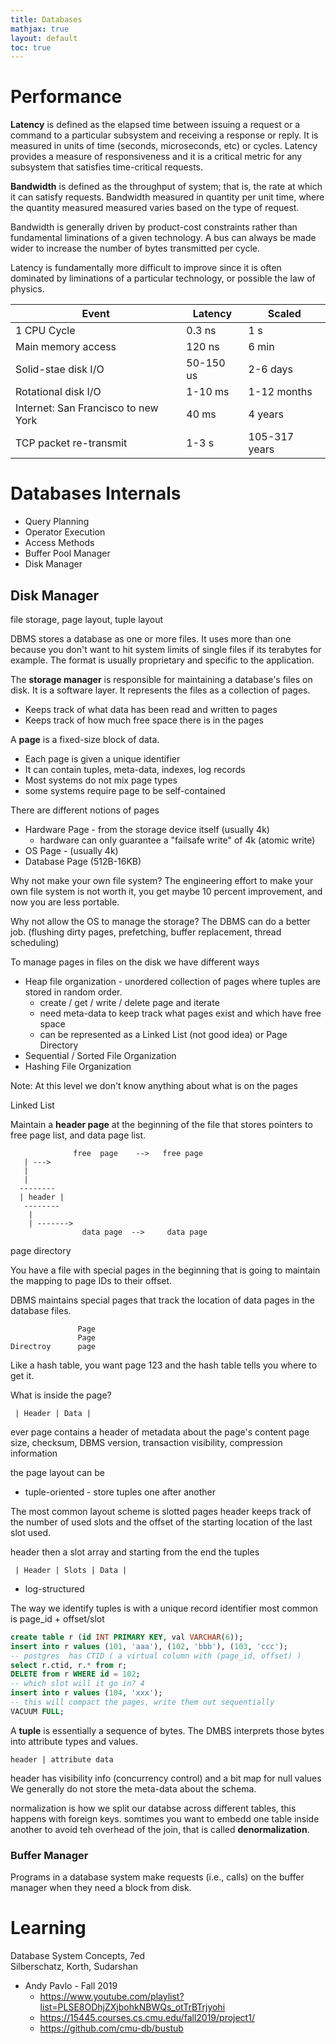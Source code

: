 ```yaml
---
title: Databases
mathjax: true
layout: default
toc: true
---
```





# Performance


**Latency** is defined as the elapsed time between issuing a request or a command to a particular subsystem and receiving a response or reply. It is measured in units of time (seconds, microseconds, etc) or cycles. Latency provides a measure of responsiveness and it is a critical metric for any subsystem that satisfies time-critical requests.


**Bandwidth** is defined as the throughput of system; that is, the rate at which it can satisfy requests. Bandwidth measured in quantity per unit time, where the quantity measured measured varies based on the type of request.

Bandwidth is generally driven by product-cost constraints rather than fundamental liminations of a given technology. A bus can always be made wider to increase the number of bytes transmitted per cycle.

Latency is fundamentally more difficult to improve since it is often dominated by liminations of a particular technology, or possible the law of physics.

| Event |  Latency |  Scaled |
| --- | --- | --- |
| 1 CPU Cycle | 0.3 ns | 1 s|
| Main memory access | 120 ns | 6 min |
| Solid-stae disk I/O | 50-150 us | 2-6 days |
| Rotational disk I/O | 1-10 ms | 1-12 months |
| Internet: San Francisco to new York | 40 ms | 4 years |
| TCP packet re-transmit | 1-3 s | 105-317 years |


# Databases Internals

* Query Planning
* Operator Execution
* Access Methods
* Buffer Pool Manager
* Disk Manager


## Disk Manager

file storage, page layout, tuple layout


DBMS stores a database as one or more files. It uses more than one because you don't want to hit system limits of single files if its terabytes for example. The format is usually proprietary and specific to the application.

The **storage manager** is responsible for maintaining a database's files on disk. It is a software layer. It represents the files as a collection of pages. 
* Keeps track of what data has been read and written to pages
* Keeps track of how much free space there is in the pages

A **page** is a fixed-size block of data. 
* Each page is given a unique identifier
* It can contain tuples, meta-data, indexes, log records
* Most systems do not mix page types
* some systems require page to be self-contained

There are different notions of pages
* Hardware Page - from the storage device itself (usually 4k)
  * hardware can only guarantee a "failsafe write" of 4k (atomic write)
* OS Page - (usually 4k)
* Database Page  (512B-16KB)


Why not make your own file system? The engineering effort to make your own file system is not worth it, you get maybe 10 percent improvement, and now you are less portable.

Why not allow the OS to manage the storage? The DBMS can do a better job. (flushing dirty pages, prefetching, buffer replacement, thread scheduling)


To manage pages in files on the disk we have different ways
* Heap file organization - unordered collection of pages where tuples are stored in random order.
    * create / get / write / delete page  and iterate
    * need meta-data to keep track what pages exist and which have free space
    * can be represented as a Linked List (not good idea) or Page Directory
* Sequential / Sorted File Organization
* Hashing File Organization

Note: At this level we don't know anything about what is on the pages


Linked List

Maintain a **header page** at the beginning of the file that stores pointers to
free page list, and data page list. 


```
              free  page    -->   free page
   | --->
   |
   |
  --------
  | header |
   --------
    |
    | ------->
                data page  -->     data page 

```

page directory

You have a file with special pages in the beginning that is going to maintain the mapping to page IDs to their offset.


DBMS maintains special pages that track the location of data pages in the database files.

```
               Page  
               Page
Directroy      page 

```

Like a hash table, you want page 123 and the hash table tells you where to get it.


What is inside the page?

```
 | Header | Data |
```
ever page contains a header of metadata about the page's content
page size, checksum, DBMS version, transaction visibility, compression information

the page layout can be
* tuple-oriented - store tuples one after another

The most common layout scheme is slotted pages
header keeps track of the number of used slots and the offset of the starting location of the last slot used.

header then a slot array and starting from the end  the tuples

```
 | Header | Slots | Data |
```

* log-structured




The way we identify tuples is with a unique record identifier
most common is page_id + offset/slot

```sql
create table r (id INT PRIMARY KEY, val VARCHAR(6));
insert into r values (101, 'aaa'), (102, 'bbb'), (103, 'ccc');
-- postgres  has CTID ( a virtual column with (page_id, offset) )
select r.ctid, r.* from r;
DELETE from r WHERE id = 102;
-- which slot will it go in? 4
insert into r values (104, 'xxx');
-- this will compact the pages, write them out sequentially
VACUUM FULL;
```

A **tuple** is essentially a sequence of bytes. The DMBS interprets those bytes into attribute types and values.

```
header | attribute data
```
header has visibility info (concurrency control) and a bit map for null values
We generally do not store the meta-data about the schema.

normalization is how we split our databse across different tables, this happens with foreign keys.   somtimes you want to embedd one table inside another to avoid teh overhead of the join, that is called **denormalization**.

### Buffer Manager

Programs in a database system make requests (i.e., calls) on the buffer manager when
they need a block from disk.

# Learning

Database System Concepts, 7ed \
Silberschatz, Korth, Sudarshan


* Andy Pavlo - Fall 2019 
    * https://www.youtube.com/playlist?list=PLSE8ODhjZXjbohkNBWQs_otTrBTrjyohi
    * https://15445.courses.cs.cmu.edu/fall2019/project1/
    * https://github.com/cmu-db/bustub

